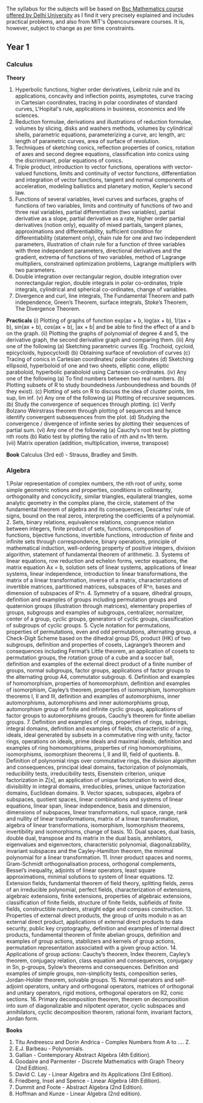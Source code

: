 The syllabus for the subjects will be based on <a href = 'http://keshav.du.ac.in/Downloads/courses/B.Sc.(H)%20Mathematics%20Semester%20Scheme%202011%20onwards.pdf'>Bsc Mathematics course offered by Delhi University</a> as I find it very precisely explained and includes practical problems, and also from MIT's Opencourseware courses. It is, however, subject to change as per time constraints. 

<h2>Year 1</h2>

<h3>Calculus</h3>

<b>Theory</b>
1. Hyperbolic functions, higher order derivatives, Leibniz rule and its applications, concavity and inflection points, asymptotes, curve tracing in Cartesian coordinates, tracing in polar coordinates of standard curves, L'Hopital's rule, applications in business, economics and life sciences.
2. Reduction formulae, derivations and illustrations of reduction formulae, volumes by slicing, disks and washers methods, volumes by cylindrical shells, parametric equations, parameterizing a curve, arc length, arc length of parametric curves, area of surface of revolution.
3. Techniques of sketching conics, reflection  properties  of  conics, rotation  of  axes  and  second degree equations, classification into conics using the discriminant, polar equations of conics.
4. Triple product, introduction to vector functions, operations with vector-valued functions, limits and continuity of vector functions, differentiation and integration of vector functions, tangent and normal components of acceleration, modeling ballistics and planetary motion, Kepler’s second law.
5. Functions of several variables, level curves and surfaces, graphs of functions of two variables, limits and continuity of functions of two and three real variables, partial differentiation (two variables), partial derivative as a slope, partial derivative as a rate, higher order partial derivatives (notion only), equality of mixed partials, tangent planes, approximations and differentiability, sufficient condition for differentiability (statement only), chain rule for one and two independent parameters, illustration of chain rule for a function of three variables with three independent parameters, directional derivatives and the gradient, extrema of functions of two variables, method of Lagrange multipliers, constrained optimization problems, Lagrange multipliers with two parameters.
6. Double integration over rectangular region, double integration over nonrectangular region, double integrals in polar co-ordinates, triple integrals, cylindrical and spherical co-ordinates, change of variables.
7. Divergence and curl, line integrals, The Fundamental Theorem and path independence, Green’s Theorem, surface integrals, Stoke’s Theorem, The Divergence Theorem.

<b>Practicals</b>
(i) Plotting of graphs of function exp(ax + b, log(ax + b), 1/(ax + b), sin(ax + b), cos(ax + b), |ax + b| and be able to find the effect of a and b on the graph.
(ii) Plotting the graphs of polynomial of degree 4 and 5, the derivative graph, the second derivative graph and comparing them. 
(iii) Any one of the following 
(a) Sketching parametric curves (Eg. Trochoid, cycloid, epicycloids, hypocycloid) 
(b) Obtaining surface of revolution of curves 
(c) Tracing of conics in Cartesian coordinates/ polar coordinates 
(d) Sketching  ellipsoid, hyperboloid of one and two sheets, elliptic cone, elliptic paraboloid, hyperbolic paraboloid using Cartesian co-ordinates.
(iv) Any one of the following 
(a) To find numbers between two real numbers. 
(b) Plotting subsets of R to study boundedness /unboundedness and bounds (if they exist). 
(c) Plotting of sets on R to discuss the idea of cluster points, lim sup, lim inf. 
(v) Any one of the following 
(a) Plotting of recursive sequences. 
(b) Study the convergence of sequences through plotting. 
(c) Verify Bolzano Weirstrass theorem through plotting of sequences and hence identify convergent subsequences from the plot. 
(d) Studying the convergence / divergence of infinite series by plotting their sequences of partial sum. 
(vi) Any one of the following 
(a) Cauchy’s root test by plotting nth roots 
(b) Ratio test by plotting the ratio of  nth and n+1th term.  
(vii) Matrix operation (addition, multiplication, inverse, transpose)

<b>Book</b>
Calculus (3rd ed) - Strauss, Bradley and Smith.

<h3>Algebra</h3>

1.Polar representation of complex numbers, the nth root of unity, some simple geometric notions and  properties,  conditions  in  collinearity,  orthogonality  and  concyclicity,  similar  triangles, equilateral triangles, some analytic geometry in the complex plane, the circle, statement of the fundamental theorem of algebra and its consequences, Descartes’ rule of signs, bound on the real zeros, interpreting the coefficients of a polynomial.
2. Sets, binary relations, equivalence relations, congruence relation between integers, finite product of sets, functions, composition of functions, bijective functions, invertible functions, introduction of finite and infinite sets through correspondence, binary operations, principle of mathematical induction,  well-ordering  property  of  positive  integers, division algorithm, statement of fundamental theorem of arithmetic.
3. Systems of linear equations, row reduction and echelon forms, vector equations, the matrix equation Ax = b,  solution  sets  of linear systems, applications of linear systems, linear independence, introduction to linear transformations, the matrix of a linear transformation, inverse of a matrix, characterizations of invertible matrices, partitioned matrices, subspaces of R^n, bases and dimension of subspaces of R^n.
4. Symmetry of a square, dihedral groups, definition and examples of groups including permutation groups and quaternion groups (illustration through matrices), elementary properties of groups, subgroups and examples of subgroups, centralizer, normalizer, center of a group, cyclic groups, generators of cyclic groups, classification of subgroups of cyclic groups.
5. Cycle notation for permutations, properties of permutations, even and odd permutations, alternating group, a Check-Digit Scheme based on the dihedral group D5, product (HK) of two subgroups, definition and properties of cosets, Lagrange’s theorem and consequences including Fermat’s Little theorem, an application of cosets to permutation groups, the rotation group of a cube and a soccer ball, definition and examples of the external direct product of a finite number of groups, normal subgroups, factor groups, applications of factor groups to the alternating group A4, commutator  subgroup.
6. Definition  and  examples  of  homomorphism,  properties of  homomorphism,  definition  and examples of isomorphism, Cayley’s theorem, properties of isomorphism, Isomorphism theorems I, II and III,  definition  and  examples  of  automorphisms,  inner  automorphisms,  automorphisms  and  inner automorphisms  group,  automorphism  group  of  finite  and  infinite  cyclic  groups,  applications  of  factor groups to automorphisms groups, Cauchy’s theorem for finite abelian groups.
7. Definition and examples of rings, properties of rings, subrings, integral domains, definition and examples of fields, characteristic of a ring, ideals, ideal generated by subsets in a commutative ring with unity, factor rings, operations on ideals, prime ideals and maximal ideals, definition and  examples  of  ring  homomorphisms,  properties  of  ring  homomorphisms,  isomorphisms, isomorphism theorems I, II and III, field of quotients.
8. Definition  of  polynomial  rings  over  commutative  rings,  the  division  algorithm  and consequences,  principal  ideal  domains,  factorization  of  polynomials,  reducibility  tests, irreducibility  tests,  Eisenstein  criterion,  unique factorization  in Z[x],  an  application  of  unique factorization  to  weird  dice,  divisibility  in  integral  domains,  irreducibles,  primes,  unique factorization domains, Euclidean domains.
9. Vector  spaces,  subspaces,  algebra  of  subspaces,  quotient  spaces,  linear  combinations  and systems of linear equations, linear span, linear independence, basis and dimension, dimensions of subspaces, linear transformations, null space, range, rank and nullity of linear transformations, matrix of a linear transformation, algebra of linear transformations, isomorphism, Isomorphism theorems, invertibility and isomorphisms, change of basis.
10. Dual spaces, dual basis, double dual, transpose and its matrix in the dual basis, annhilators, eigenvalues and eigenvectors, characteristic polynomial, diagonalizability, invariant subspaces and the Cayley-Hamilton theorem, the minimal polynomial for a linear transformation.
11. Inner product spaces and norms, Gram-Schmidt orthogonalisation process, orthogonal complements, Bessel’s inequality, adjoints of linear operators, least square approximations, minimal solutions to system of linear equations.
12. Extension  fields,  fundamental  theorem  of  field  theory,  splitting  fields,  zeros  of  an  irreducible polynomial, perfect fields, characterization of extensions, algebraic extensions, finite extensions, properties  of  algebraic  extensions,  classification of  finite  fields,  structure  of  finite  fields, subfields of finite fields, constructible numbers, straight edge and compass construction.
13. Properties of external direct products, the group of units modulo n as an external direct product, applications of external direct products to data security, public key cryptography, definition and examples  of  internal  direct  products,  fundamental  theorem  of  finite  abelian  groups,  definition and  examples  of  group  actions,  stabilizers  and  kernels  of  group  actions,  permutation representation associated with a given group action.
14. Applications of group actions: Cauchy’s theorem, Index theorem, Cayley’s theorem, conjugacy relation,  class  equation  and  consequences,  conjugacy  in Sn, p-groups,  Sylow’s  theorems  and consequences. Definition and examples  of simple  groups,  non-simplicity  tests,  composition series, Jordan-Holder theorem, solvable groups.
15. Normal  operators  and  self-adjoint  operators,  unitary  and  orthogonal  operators,  matrices  of orthogonal and unitary operators, rigid motions, orthogonal operators on R2, conic sections.
16. Primary  decomposition  theorem,  theorem  on  decomposition  into  sum  of  diagonalizable  and nilpotent  operator,  cyclic  subspaces  and  annihilators,  cyclic  decomposition  theorem,  rational form, invariant factors, Jordan form.

<b>Books</b>
1. Titu Andreescu and Dorin Andrica - Complex Numbers from A to .... Z.
2. E.J. Barbeau - Polynomials.
3. Gallian - Contemporary Abstract Algebra (4th Edition).
4. Goodaire and Parmenter - Discrete Mathematics with Graph Theory (2nd Edition).
5. David C. Lay - Linear Algebra and its Applications (3rd Edition).
6. Friedberg, Insel and Spence - Linear Algebra (4th Edition).
7. Dummit and Foote - Abstract Algebra (2nd Edition).
8. Hoffman and Kunze - Linear Algebra (2nd edition).
